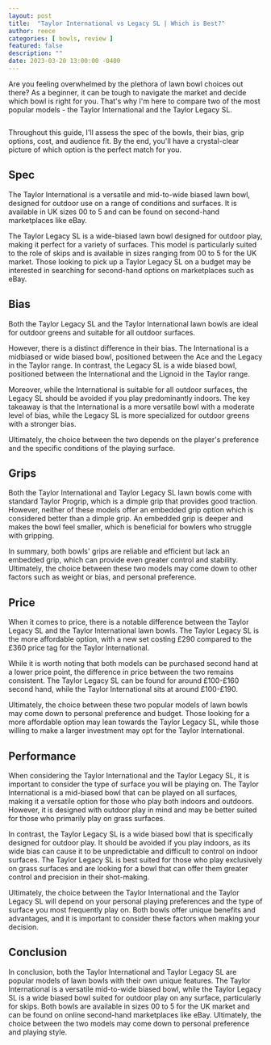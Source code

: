 ```yaml
---
layout: post
title:  "Taylor International vs Legacy SL | Which is Best?"
author: reece
categories: [ bowls, review ]
featured: false
description: ""
date: 2023-03-20 13:00:00 -0400
---
```

    

<!-- wp:paragraph -->
<p xmlns="http://www.w3.org/1999/xhtml">Are you feeling overwhelmed by the plethora of lawn bowl choices out there? As a beginner, it can be tough to navigate the market and decide which bowl is right for you. That's why I'm here to compare two of the most popular models - the Taylor International and the Taylor Legacy SL.</p>
<!-- /wp:paragraph -->

<!-- wp:image {"id":2017,"sizeSlug":"large","linkDestination":"none"} -->
<figure class="wp-block-image size-large"><img src="/img/posts/taylor-international-vs-taylor-legacy-sl-1024x576.jpg" alt="" class="wp-image-2017"/></figure>
<!-- /wp:image -->

<!-- wp:paragraph -->
<p>Throughout this guide, I'll assess the spec of the bowls, their bias, grip options, cost, and audience fit. By the end, you'll have a crystal-clear picture of which option is the perfect match for you.</p>
<!-- /wp:paragraph -->

<!-- wp:heading -->
<h2>Spec</h2>
<!-- /wp:heading -->

<!-- wp:block {"ref":2706} /-->

<!-- wp:paragraph -->
<p>The Taylor International is a versatile and mid-to-wide biased lawn bowl, designed for outdoor use on a range of conditions and surfaces. It is available in UK sizes 00 to 5 and can be found on second-hand marketplaces like eBay.</p>
<!-- /wp:paragraph -->

<!-- wp:block {"ref":2711} /-->

<!-- wp:paragraph -->
<p>The Taylor Legacy SL is a wide-biased lawn bowl designed for outdoor play, making it perfect for a variety of surfaces. This model is particularly suited to the role of skips and is available in sizes ranging from 00 to 5 for the UK market. Those looking to pick up a Taylor Legacy SL on a budget may be interested in searching for second-hand options on marketplaces such as eBay.</p>
<!-- /wp:paragraph -->

<!-- wp:heading -->
<h2>Bias</h2>
<!-- /wp:heading -->

<!-- wp:paragraph -->
<p>Both the Taylor Legacy SL and the Taylor International lawn bowls are ideal for outdoor greens and suitable for all outdoor surfaces. </p>
<!-- /wp:paragraph -->

<!-- wp:block {"ref":2824} /-->

<!-- wp:paragraph -->
<p>However, there is a distinct difference in their bias. The International is a midbiased or wide biased bowl, positioned between the Ace and the Legacy in the Taylor range. In contrast, the Legacy SL is a wide biased bowl, positioned between the International and the Lignoid in the Taylor range.</p>
<!-- /wp:paragraph -->

<!-- wp:paragraph -->
<p>Moreover, while the International is suitable for all outdoor surfaces, the Legacy SL should be avoided if you play predominantly indoors. The key takeaway is that the International is a more versatile bowl with a moderate level of bias, while the Legacy SL is more specialized for outdoor greens with a stronger bias. </p>
<!-- /wp:paragraph -->

<!-- wp:block {"ref":2811} /-->

<!-- wp:paragraph -->
<p>Ultimately, the choice between the two depends on the player's preference and the specific conditions of the playing surface.</p>
<!-- /wp:paragraph -->

<!-- wp:heading -->
<h2>Grips</h2>
<!-- /wp:heading -->

<!-- wp:paragraph -->
<p>Both the Taylor International and Taylor Legacy SL lawn bowls come with standard Taylor Progrip, which is a dimple grip that provides good traction. However, neither of these models offer an embedded grip option which is considered better than a dimple grip. An embedded grip is deeper and makes the bowl feel smaller, which is beneficial for bowlers who struggle with gripping.</p>
<!-- /wp:paragraph -->

<!-- wp:paragraph -->
<p>In summary, both bowls' grips are reliable and efficient but lack an embedded grip, which can provide even greater control and stability. Ultimately, the choice between these two models may come down to other factors such as weight or bias, and personal preference.</p>
<!-- /wp:paragraph -->

<!-- wp:heading -->
<h2>Price</h2>
<!-- /wp:heading -->

<!-- wp:paragraph -->
<p>When it comes to price, there is a notable difference between the Taylor Legacy SL and the Taylor International lawn bowls. The Taylor Legacy SL is the more affordable option, with a new set costing £290 compared to the £360 price tag for the Taylor International.</p>
<!-- /wp:paragraph -->

<!-- wp:paragraph -->
<p>While it is worth noting that both models can be purchased second hand at a lower price point, the difference in price between the two remains consistent. The Taylor Legacy SL can be found for around £100-£160 second hand, while the Taylor International sits at around £100-£190.</p>
<!-- /wp:paragraph -->

<!-- wp:paragraph -->
<p>Ultimately, the choice between these two popular models of lawn bowls may come down to personal preference and budget. Those looking for a more affordable option may lean towards the Taylor Legacy SL, while those willing to make a larger investment may opt for the Taylor International.</p>
<!-- /wp:paragraph -->

<!-- wp:heading -->
<h2>Performance</h2>
<!-- /wp:heading -->

<!-- wp:paragraph -->
<p>When considering the Taylor International and the Taylor Legacy SL, it is important to consider the type of surface you will be playing on. The Taylor International is a mid-biased bowl that can be played on all surfaces, making it a versatile option for those who play both indoors and outdoors. However, it is designed with outdoor play in mind and may be better suited for those who primarily play on grass surfaces.</p>
<!-- /wp:paragraph -->

<!-- wp:paragraph -->
<p>In contrast, the Taylor Legacy SL is a wide biased bowl that is specifically designed for outdoor play. It should be avoided if you play indoors, as its wide bias can cause it to be unpredictable and difficult to control on indoor surfaces. The Taylor Legacy SL is best suited for those who play exclusively on grass surfaces and are looking for a bowl that can offer them greater control and precision in their shot-making.</p>
<!-- /wp:paragraph -->

<!-- wp:paragraph -->
<p>Ultimately, the choice between the Taylor International and the Taylor Legacy SL will depend on your personal playing preferences and the type of surface you most frequently play on. Both bowls offer unique benefits and advantages, and it is important to consider these factors when making your decision.</p>
<!-- /wp:paragraph -->

<!-- wp:heading -->
<h2>Conclusion</h2>
<!-- /wp:heading -->

<!-- wp:paragraph -->
<p>In conclusion, both the Taylor International and Taylor Legacy SL are popular models of lawn bowls with their own unique features. The Taylor International is a versatile mid-to-wide biased bowl, while the Taylor Legacy SL is a wide biased bowl suited for outdoor play on any surface, particularly for skips. Both bowls are available in sizes 00 to 5 for the UK market and can be found on online second-hand marketplaces like eBay. Ultimately, the choice between the two models may come down to personal preference and playing style.</p>
<!-- /wp:paragraph -->
    